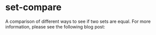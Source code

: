 set-compare
===========

A comparison of different ways to see if two sets are equal.  For more information, please see the following blog post:

